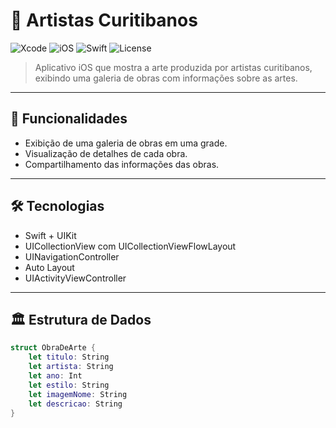# 🎨 Artistas Curitibanos

![Xcode](https://img.shields.io/badge/Xcode-15.0+-blue?logo=xcode)
![iOS](https://img.shields.io/badge/iOS-15.0+-lightgrey?logo=apple)
![Swift](https://img.shields.io/badge/Swift-5.0-orange?logo=swift)
![License](https://img.shields.io/badge/license-MIT-green)

> Aplicativo iOS que mostra a arte produzida por artistas curitibanos, exibindo uma galeria de obras com informações sobre as artes.

---

## 📱 Funcionalidades

- Exibição de uma galeria de obras em uma grade.
- Visualização de detalhes de cada obra.
- Compartilhamento das informações das obras.

---

## 🛠️ Tecnologias

- Swift + UIKit
- UICollectionView com UICollectionViewFlowLayout
- UINavigationController
- Auto Layout
- UIActivityViewController

---

## 🏛️ Estrutura de Dados

```swift
struct ObraDeArte {
    let titulo: String
    let artista: String
    let ano: Int
    let estilo: String
    let imagemNome: String
    let descricao: String
}
